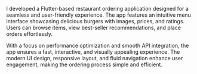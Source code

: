 I developed a Flutter-based restaurant ordering application designed for a seamless and user-friendly experience. The app features an intuitive menu interface showcasing delicious burgers with images, prices, and ratings. Users can browse items, view best-seller recommendations, and place orders effortlessly.

With a focus on performance optimization and smooth API integration, the app ensures a fast, interactive, and visually appealing experience. The modern UI design, responsive layout, and fluid navigation enhance user engagement, making the ordering process simple and efficient.
